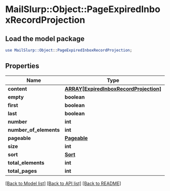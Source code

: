 # MailSlurp::Object::PageExpiredInboxRecordProjection

## Load the model package
```perl
use MailSlurp::Object::PageExpiredInboxRecordProjection;
```

## Properties
Name | Type | Description | Notes
------------ | ------------- | ------------- | -------------
**content** | [**ARRAY[ExpiredInboxRecordProjection]**](ExpiredInboxRecordProjection) |  | [optional] 
**empty** | **boolean** |  | [optional] 
**first** | **boolean** |  | [optional] 
**last** | **boolean** |  | [optional] 
**number** | **int** |  | [optional] 
**number_of_elements** | **int** |  | [optional] 
**pageable** | [**Pageable**](Pageable) |  | [optional] 
**size** | **int** |  | [optional] 
**sort** | [**Sort**](Sort) |  | [optional] 
**total_elements** | **int** |  | [optional] 
**total_pages** | **int** |  | [optional] 

[[Back to Model list]](../README#documentation-for-models) [[Back to API list]](../README#documentation-for-api-endpoints) [[Back to README]](../README)


